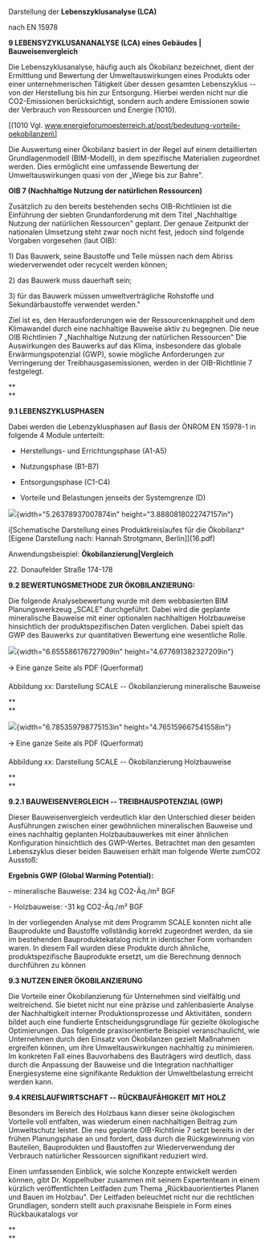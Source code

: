Darstellung der **Lebenszyklusanalyse (LCA)**

nach EN 15978

**9 LEBENSYZYKLUSANANALYSE (LCA) eines Gebäudes \| Bauweisenvergleich**

Die Lebenszyklusanalyse, häufig auch als Ökobilanz bezeichnet, dient der
Ermittlung und Bewertung der Umweltauswirkungen eines Produkts oder
einer unternehmerischen Tätigkeit über dessen gesamten Lebenszyklus --
von der Herstellung bis hin zur Entsorgung. Hierbei werden nicht nur die
CO2-Emissionen berücksichtigt, sondern auch andere Emissionen sowie der
Verbrauch von Ressourcen und Energie (1010).

\[(1010 Vgl.
www.energieforumoesterreich.at/post/bedeutung-vorteile-oekobilanzen\]

Die Auswertung einer Ökobilanz basiert in der Regel auf einem
detaillierten Grundlagenmodell (BIM-Modell), in dem spezifische
Materialien zugeordnet werden. Dies ermöglicht eine umfassende Bewertung
der Umweltauswirkungen quasi von der „Wiege bis zur Bahre".

**OIB 7 (Nachhaltige Nutzung der natürlichen Ressourcen)**

Zusätzlich zu den bereits bestehenden sechs OIB-Richtlinien ist die
Einführung der siebten Grundanforderung mit dem Titel „Nachhaltige
Nutzung der natürlichen Ressourcen" geplant. Der genaue Zeitpunkt der
nationalen Umsetzung steht zwar noch nicht fest, jedoch sind folgende
Vorgaben vorgesehen (laut OIB):

1\) Das Bauwerk, seine Baustoffe und Teile müssen nach dem Abriss
wiederverwendet oder recycelt werden können;

2\) das Bauwerk muss dauerhaft sein;

3\) für das Bauwerk müssen umweltverträgliche Rohstoffe und
Sekundärbaustoffe verwendet werden."

Ziel ist es, den Herausforderungen wie der Ressourcenknappheit und dem
Klimawandel durch eine nachhaltige Bauweise aktiv zu begegnen. Die neue
OIB Richtlinien 7 „Nachhaltige Nutzung der natürlichen Ressourcen" Die
Auswirkungen des Bauwerks auf das Klima, insbesondere das globale
Erwärmungspotenzial (GWP), sowie mögliche Anforderungen zur Verringerung
der Treibhausgasemissionen, werden in der OIB-Richtlinie 7 festgelegt.

**\
**

**9.1 LEBENSZYKLUSPHASEN**

Dabei werden die Lebenzyklusphasen auf Basis der ÖNROM EN 15978-1 in
folgende 4 Module unterteilt:

-   Herstellungs- und Errichtungsphase (A1-A5)

-   Nutzungsphase (B1-B7)

-   Entsorgungsphase (C1-C4)

-   Vorteile und Belastungen jenseits der Systemgrenze (D)

![](media/image1.png){width="5.26378937007874in"
height="3.8880818022747157in"}

i\[Schematische Darstellung eines Produktkreislaufes für die Ökobilanz\^
\[Eigene Darstellung nach: Hannah Strotgmann, Berlin\]\](16.pdf)

Anwendungsbeispiel: **Ökobilanzierung\|Vergleich**

22\. Donaufelder Straße 174-178

**9.2 BEWERTUNGSMETHODE ZUR ÖKOBILANZIERUNG:**

Die folgende Analysebewertung wurde mit dem webbasierten BIM
Planungswerkzeug „SCALE" durchgeführt. Dabei wird die geplante
mineralische Bauweise mit einer optionalen nachhaltigen Holzbauweise
hinsichtlich der produktspezifischen Daten verglichen. Dabei spielt das
GWP des Bauwerks zur quantitativen Bewertung eine wesentliche Rolle.

![](media/image2.png){width="6.655586176727909in"
height="4.677691382327209in"}

🡪 Eine ganze Seite als PDF (Querformat)

Abbildung xx: Darstellung SCALE -- Ökobilanzierung mineralische Bauweise

**\
**

![](media/image3.png){width="6.785359798775153in"
height="4.765159667541558in"}

🡪 Eine ganze Seite als PDF (Querformat)

Abbildung xx: Darstellung SCALE -- Ökobilanzierung Holzbauweise

**\
**

**9.2.1 BAUWEISENVERGLEICH -- TREIBHAUSPOTENZIAL (GWP)**

Dieser Bauweisenvergleich verdeutlich klar den Unterschied dieser beiden
Ausführungen zwischen einer gewöhnlichen mineralischen Bauweise und
eines nachhaltig geplanten Holzbaubauwerkes mit einer ähnlichen
Konfiguration hinsichtlich des GWP-Wertes. Betrachtet man den gesamten
Lebenszyklus dieser beiden Bauweisen erhält man folgende Werte zumCO2
Ausstoß:

**Ergebnis GWP (Global Warming Potential):**

\- mineralische Bauweise: 234 kg CO2-Äq./m² BGF

\- Holzbauweise: -31 kg CO2-Äq./m² BGF

In der vorliegenden Analyse mit dem Programm SCALE konnten nicht alle
Bauprodukte und Baustoffe vollständig korrekt zugeordnet werden, da sie
im bestehenden Bauproduktekatalog nicht in identischer Form vorhanden
waren. In diesem Fall wurden diese Produkte durch ähnliche,
produktspezifische Bauprodukte ersetzt, um die Berechnung dennoch
durchführen zu können

**9.3 NUTZEN EINER ÖKOBILANZIERUNG**

Die Vorteile einer Ökobilanzierung für Unternehmen sind vielfältig und
weitreichend. Sie bietet nicht nur eine präzise und zahlenbasierte
Analyse der Nachhaltigkeit interner Produktionsprozesse und Aktivitäten,
sondern bildet auch eine fundierte Entscheidungsgrundlage für gezielte
ökologische Optimierungen. Das folgende praxisorientierte Beispiel
veranschaulicht, wie Unternehmen durch den Einsatz von Ökobilanzen
gezielt Maßnahmen ergreifen können, um ihre Umweltauswirkungen
nachhaltig zu minimieren. Im konkreten Fall eines Bauvorhabens des
Bauträgers wird deutlich, dass durch die Anpassung der Bauweise und die
Integration nachhaltiger Energiesysteme eine signifikante Reduktion der
Umweltbelastung erreicht werden kann.

**9.4 KREISLAUFWIRTSCHAFT -- RÜCKBAUFÄHIGKEIT MIT HOLZ**

Besonders im Bereich des Holzbaus kann dieser seine ökologischen
Vorteile voll entfalten, was wiederum einen nachhaltigen Beitrag zum
Umweltschutz leistet. Die neu geplante OIB-Richtlinie 7 setzt bereits in
der frühen Planungsphase an und fordert, dass durch die Rückgewinnung
von Bauteilen, Bauprodukten und Baustoffen zur Wiederverwendung der
Verbrauch natürlicher Ressourcen signifikant reduziert wird.

Einen umfassenden Einblick, wie solche Konzepte entwickelt werden
können, gibt Dr. Koppelhuber zusammen mit seinem Expertenteam in einem
kürzlich veröffentlichten Leitfaden zum Thema „Rückbauorientiertes
Planen und Bauen im Holzbau". Der Leitfaden beleuchtet nicht nur die
rechtlichen Grundlagen, sondern stellt auch praxisnahe Beispiele in Form
eines Rückbaukatalogs vor

**\
**
